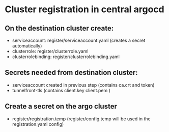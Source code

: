 # Cluster registration in central argocd

## On the destination cluster create:

  - serviceaccount: register/serviceaccount.yaml (creates a secret automatically)
  - clusterrole: register/clusterrole.yaml
  - clusterrolebinding: register/clusterrolebinding.yaml

## Secrets needed from destination cluster:

  - serviceaccount created in previous step
    (contains ca.crt and token)
  - tunnelfront-tls
    (contains client.key client.pem )

## Create a secret on the argo cluster

  - register/registration.temp (register/config.temp will be used in the registration.yaml config)